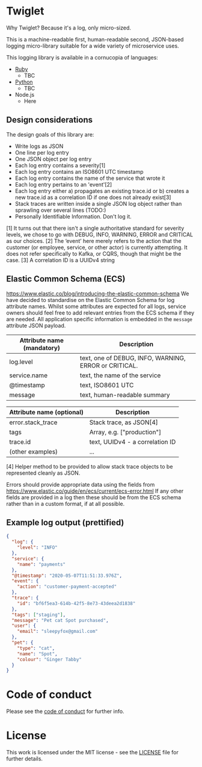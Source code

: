 # Twiglet

Why Twiglet? Because it's a log, only micro-sized.

This is a machine-readable first, human-readable second, JSON-based logging micro-library suitable for a wide variety of microservice uses.

This logging library is available in a cornucopia of languages:
* [Ruby](ruby)
  - TBC
* [Python](python)
  - TBC
* Node.js
  - Here

## Design considerations

The design goals of this library are:

- Write logs as JSON
- One line per log entry
- One JSON object per log entry
- Each log entry contains a severity[1]
- Each log entry contains an ISO8601 UTC timestamp
- Each log entry contains the name of the service that wrote it
- Each log entry pertains to an 'event'[2]
- Each log entry either a) propagates an existing trace.id or b) creates a new trace.id as a correlation ID if one does not already exist[3]
- Stack traces are written inside a single JSON log object rather than sprawling over several lines (TODO:)
- Personally Identifiable Information. Don't log it.

[1] It turns out that there isn't a single authoritative standard for severity levels, we chose to go with DEBUG, INFO, WARNING, ERROR and CRITICAL as our choices.
[2] The ‘event’ here merely refers to the action that the customer (or employee, service, or other actor) is currently attempting. It does not refer specifically to Kafka, or CQRS, though that might be the case.
[3] A correlation ID is a UUIDv4 string

## Elastic Common Schema (ECS)
https://www.elastic.co/blog/introducing-the-elastic-common-schema
We have decided to standardise on the Elastic Common Schema for log attribute names. Whilst some attributes are expected for all logs, service owners should feel free to add relevant entries from the ECS schema if they are needed.
All application specific information is embedded in the `message` attribute JSON payload.

| Attribute name (mandatory) | Description                     |
| -------------------------- | ------------------------------- |
| log.level | text, one of DEBUG, INFO, WARNING, ERROR or CRITICAL. |
| service.name               | text, the name of the service |
| @timestamp                 | text, ISO8601 UTC |
| message                    | text, human-readable summary  |

| Attribute name (optional)  | Description                     |
| -------------------------- | ------------------------------- |
| error.stack_trace          | Stack trace, as JSON[4]         |
| tags                       | Array, e.g. ["production"]      |
| trace.id                   | text, UUIDv4 - a correlation ID |
| (other examples)           | ...                             |

[4] Helper method to be provided to allow stack trace objects to be represented cleanly as JSON.

Errors should provide appropriate data using the fields from https://www.elastic.co/guide/en/ecs/current/ecs-error.html
If any other fields are provided in a log then these should be from the ECS schema rather than in a custom format, if at all possible.

## Example log output (prettified)
```json
{
  "log": {
    "level": "INFO"
  },
  "service": {
    "name": "payments"
  },
  "@timestamp": "2020-05-07T11:51:33.976Z",
  "event": {
    "action": "customer-payment-accepted"
  },
  "trace": {
    "id": "bf6f5ea3-614b-42f5-8e73-43deea2d1838"
  },
  "tags": ["staging"],
  "message": "Pet cat Spot purchased",
  "user": {
    "email": "sleepyfox@gmail.com"
  },
  "pet": {
    "type": "cat",
    "name": "Spot",
    "colour": "Ginger Tabby"
  }
}
```

# Code of conduct

Please see the [code of conduct](CODE_OF_CONDUCT.md) for further info.

# License

This work is licensed under the MIT license - see the [LICENSE](LICENSE) file for further details.
